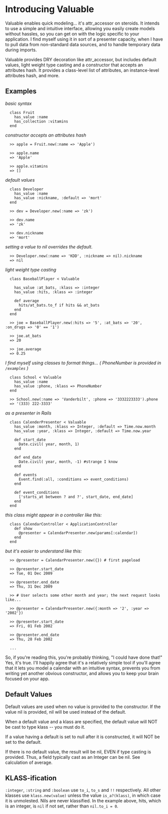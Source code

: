 Introducing Valuable
====================

Valuable enables quick modeling... it's attr_accessor on steroids.  It intends to use a simple and intuitive interface, allowing you easily create models without hassles, so you can get on with the logic specific to your application. I find myself using it in sort of a presenter capacity, when I have to pull data from non-standard data sources, and to handle temporary data during imports.

Valuable provides DRY decoration like attr_accessor, but includes default values, light weight type casting and a constructor that accepts an attributes hash. It provides a class-level list of attributes, an instance-level attributes hash, and more.

Examples
-------

_basic syntax_

      class Fruit
        has_value :name
        has_collection :vitamins
      end

_constructor accepts an attributes hash_

      >> apple = Fruit.new(:name => 'Apple')

      >> apple.name
      => 'Apple'

      >> apple.vitamins
      => []

_default values_

      class Developer
        has_value :name
        has_value :nickname, :default => 'mort'
      end

      >> dev = Developer.new(:name => 'zk')

      >> dev.name
      => 'zk'

      >> dev.nickname
      => 'mort'

_setting a value to nil overrides the default._

      >> Developer.new(:name => 'KDD', :nickname => nil).nickname
      => nil

_light weight type casting_

      class BaseballPlayer < Valuable

        has_value :at_bats, :klass => :integer
        has_value :hits, :klass => :integer

        def average
          hits/at_bats.to_f if hits && at_bats
        end
      end

      >> joe = BaseballPlayer.new(:hits => '5', :at_bats => '20', :on_drugs => '0' == '1')

      >> joe.at_bats
      => 20

      >> joe.average
      => 0.25

_I find myself using classes to format things... ( PhoneNumber is provided in `/examples` )_

      class School < Valuable
        has_value :name
        has_value :phone, :klass => PhoneNumber
      end

      >> School.new(:name => 'Vanderbilt', :phone => '3332223333').phone
      => '(333) 222-3333'

_as a presenter in Rails_

      class CalenderPresenter < Valuable
        has_value :month, :klass => Integer, :default => Time.now.month
        has_value :year, :klass => Integer, :default => Time.now.year

        def start_date
          Date.civil( year, month, 1)
        end

        def end_date
          Date.civil( year, month, -1) #strange I know
        end

        def events
          Event.find(:all, :conditions => event_conditions)
        end
        
        def event_conditions
          ['starts_at between ? and ?', start_date, end_date]
        end
      end

_this class might appear in a controller like this:_

      class CalendarController < ApplicationController
        def show
          @presenter = CalendarPresenter.new(params[:calendar])
        end
      end

_but it's easier to understand like this:_

      >> @presenter = CalendarPresenter.new({}) # first pageload

      >> @presenter.start_date
      => Tue, 01 Dec 2009

      >> @presenter.end_date
      => Thu, 31 Dec 2009

      >> # User selects some other month and year; the next request looks like...
      
      >> @presenter = CalendarPresenter.new({:month => '2', :year => '2002'})

      >> @presenter.start_date
      => Fri, 01 Feb 2002

      >> @presenter.end_date
      => Thu, 28 Feb 2002

      ...

So, if you're reading this, you're probably thinking, "I could have done that!" Yes, it's true. I'll happily agree that it's a relatively simple tool if you'll agree that it lets you model a calendar with an intuitive syntax, prevents you from writing yet another obvious constructor, and allows you to keep your brain focused on your app.

Default Values
--------------
Default values are used when no value is provided to the constructor. If the value nil is provided, nil will be used instead of the default. 

When a default value and a klass are specified, the default value will NOT be cast to type klass -- you must do it.

If a value having a default is set to null after it is constructed, it will NOT be set to the default.

If there is no default value, the result will be nil, EVEN if type casting is provided. Thus, a field typically cast as an Integer can be nil. See calculation of average.

KLASS-ification
---------------
`:integer`, `:string` and `:boolean` use `to_i`, `to_s` and `!!` respectively. All other klasses use `klass.new(value)` unless the value `is_a?(klass)`, in which case it is unmolested. Nils are never klassified. In the example above, hits, which is an integer, is `nil` if not set, rather than `nil.to_i = 0`.
